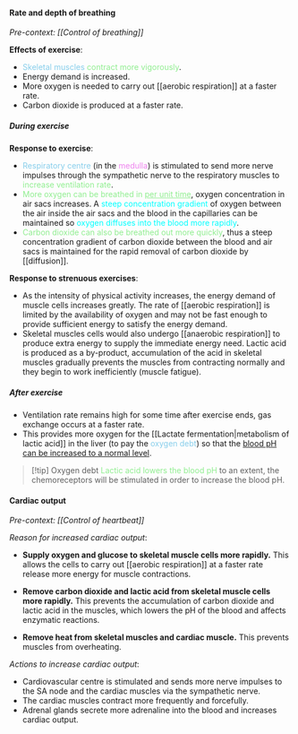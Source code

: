 #### Rate and depth of breathing
*Pre-context: [[Control of breathing]]*

**Effects of exercise**:
- <span style="color: skyblue">Skeletal muscles</span> <span style="color: lightgreen">contract more vigorously</span>.
- Energy demand is increased.
- More oxygen is needed to carry out [[aerobic respiration]] at a faster rate.
- Carbon dioxide is produced at a faster rate.

##### During exercise
**Response to exercise**:
- <span style="color: skyblue">Respiratory centre</span> (in the <span style="color: violet">medulla</span>) is stimulated to send more nerve impulses through the sympathetic nerve to the respiratory muscles to <span style="color: lightgreen">increase ventilation rate</span>.
- <span style="color: lightgreen">More oxygen can be breathed in <u>per unit time</u></span>, oxygen concentration in air sacs increases. A <span style="color: aqua">steep concentration gradient</span> of oxygen between the air inside the air sacs and the blood in the capillaries can be maintained so <span style="color: aqua">oxygen diffuses into the blood more rapidly</span>.
- <span style="color: lightgreen">Carbon dioxide can also be breathed out more quickly</span>, thus a steep concentration gradient of carbon dioxide between the blood and air sacs is maintained for the rapid removal of carbon dioxide by [[diffusion]].

**Response to strenuous exercises**:
- As the intensity of physical activity increases, the energy demand of muscle cells increases greatly. The rate of [[aerobic respiration]] is limited by the availability of oxygen and may not be fast enough to provide sufficient energy to satisfy the energy demand.
- Skeletal muscles cells would also undergo [[anaerobic respiration]] to produce extra energy to supply the immediate energy need. Lactic acid is produced as a by-product, accumulation of the acid in skeletal muscles gradually prevents the muscles from contracting normally and they begin to work inefficiently (muscle fatigue).

##### After exercise
- Ventilation rate remains high for some time after exercise ends, gas exchange occurs at a faster rate.
- This provides more oxygen for the [[Lactate fermentation|metabolism of lactic acid]] in the liver (to pay the <span style="color: skyblue">oxygen debt</span>) so that the <u>blood pH can be increased to a normal level</u>.

> [!tip] Oxygen debt
> <span style="color: lightgreen">Lactic acid lowers the blood pH</span> to an extent, the chemoreceptors will be stimulated in order to increase the blood pH.

#### Cardiac output
*Pre-context: [[Control of heartbeat]]*

*Reason for increased cardiac output*:
- **Supply oxygen and glucose to skeletal muscle cells more rapidly.**
  This allows the cells to carry out [[aerobic respiration]] at a faster rate release more energy for muscle contractions.

- **Remove carbon dioxide and lactic acid from skeletal muscle cells more rapidly.**
  This prevents the accumulation of carbon dioxide and lactic acid in the muscles, which lowers the pH of the blood and affects enzymatic reactions.

- **Remove heat from skeletal muscles and cardiac muscle.**
  This prevents muscles from overheating.

*Actions to increase cardiac output*:
- Cardiovascular centre is stimulated and sends more nerve impulses to the SA node and the cardiac muscles via the sympathetic nerve.
- The cardiac muscles contract more frequently and forcefully.
- Adrenal glands secrete more adrenaline into the blood and increases cardiac output.
